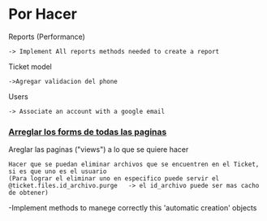 # Por Hacer


Reports (Performance) 

    -> Implement All reports methods needed to create a report


Ticket model

    ->Agregar validacion del phone

Users

    -> Associate an account with a google email


### <ins>Arreglar los forms de todas las paginas</ins>

Areglar las paginas ("views") a lo que se quiere hacer

    Hacer que se puedan eliminar archivos que se encuentren en el Ticket, si es que uno es el usuario
    (Para lograr el eliminar uno en especifico puede servir el @ticket.files.id_archivo.purge   -> el id_archivo puede ser mas cacho de obtener)


-Implement methods to manege correctly this 'automatic creation' objects


